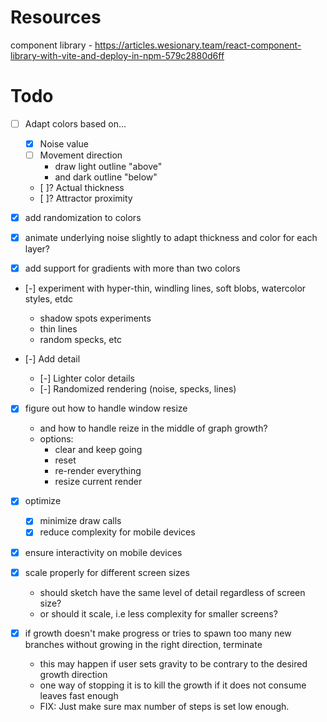 # Resources
component library - https://articles.wesionary.team/react-component-library-with-vite-and-deploy-in-npm-579c2880d6ff

# Todo
- [ ] Adapt colors based on...
  - [X] Noise value
  - [ ] Movement direction
    * draw light outline "above"
    * and dark outline "below"
  - [ ]? Actual thickness
  - [ ]? Attractor proximity

- [X] add randomization to colors

- [X] animate underlying noise slightly to adapt thickness and color for each layer?

- [X] add support for gradients with more than two colors

- [-] experiment with hyper-thin, windling lines, soft blobs, watercolor styles, etdc
  * shadow spots experiments
  * thin lines
  * random specks, etc

- [-] Add detail
  - [-] Lighter color details
  - [-] Randomized rendering (noise, specks, lines)

- [X] figure out how to handle window resize
  * and how to handle reize in the middle of graph growth?
  * options:
    * clear and keep going
    * reset
    * re-render everything
    * resize current render

- [X] optimize
  - [X] minimize draw calls
  - [X] reduce complexity for mobile devices

- [X] ensure interactivity on mobile devices

- [X] scale properly for different screen sizes
  * should sketch have the same level of detail regardless of screen size?
  * or should it scale, i.e less complexity for smaller screens?

- [X] if growth doesn't make progress or tries to spawn too many new branches without growing in the right direction, terminate
  * this may happen if user sets gravity to be contrary to the desired growth direction
  * one way of stopping it is to kill the growth if it does not consume leaves fast enough
  * FIX: Just make sure max number of steps is set low enough.